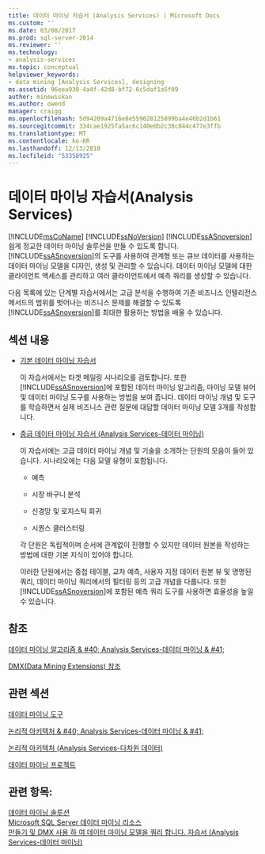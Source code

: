 ```yaml
---
title: 데이터 마이닝 자습서 (Analysis Services) | Microsoft Docs
ms.custom: ''
ms.date: 03/08/2017
ms.prod: sql-server-2014
ms.reviewer: ''
ms.technology:
- analysis-services
ms.topic: conceptual
helpviewer_keywords:
- data mining [Analysis Services], designing
ms.assetid: 96eea930-4a4f-42d8-bf72-6c5daf1a5f09
author: minewiskan
ms.author: owend
manager: craigg
ms.openlocfilehash: 5d94209a4716e8e559028125899ba4e46b2d1b61
ms.sourcegitcommit: 334cae1925fa5ac6c140e0b2c38c844c477e3ffb
ms.translationtype: MT
ms.contentlocale: ko-KR
ms.lasthandoff: 12/13/2018
ms.locfileid: "53358925"
---
```

# <a name="data-mining-tutorials-analysis-services"></a>데이터 마이닝 자습서(Analysis Services)
  [!INCLUDE[msCoName](../includes/msconame-md.md)] [!INCLUDE[ssNoVersion](../includes/ssnoversion-md.md)] [!INCLUDE[ssASnoversion](../includes/ssasnoversion-md.md)] 쉽게 정교한 데이터 마이닝 솔루션을 만들 수 있도록 합니다. [!INCLUDE[ssASnoversion](../includes/ssasnoversion-md.md)]의 도구를 사용하여 관계형 또는 큐브 데이터를 사용하는 데이터 마이닝 모델을 디자인, 생성 및 관리할 수 있습니다. 데이터 마이닝 모델에 대한 클라이언트 액세스를 관리하고 여러 클라이언트에서 예측 쿼리를 생성할 수 있습니다.  
  
 다음 목록에 있는 단계별 자습서에서는 고급 분석을 수행하여 기존 비즈니스 인텔리전스 메서드의 범위를 벗어나는 비즈니스 문제를 해결할 수 있도록 [!INCLUDE[ssASnoversion](../includes/ssasnoversion-md.md)]를 최대한 활용하는 방법을 배울 수 있습니다.  
  
## <a name="in-this-section"></a>섹션 내용  
  
-   [기본 데이터 마이닝 자습서](../tutorials/basic-data-mining-tutorial.md)  
  
     이 자습서에서는 타겟 메일링 시나리오를 검토합니다. 또한 [!INCLUDE[ssASnoversion](../includes/ssasnoversion-md.md)]에 포함된 데이터 마이닝 알고리즘, 마이닝 모델 뷰어 및 데이터 마이닝 도구를 사용하는 방법을 보여 줍니다. 데이터 마이닝 개념 및 도구를 학습하면서 실제 비즈니스 관련 질문에 대답할 데이터 마이닝 모델 3개를 작성합니다.  
  
-   [중급 데이터 마이닝 자습서 &#40;Analysis Services-데이터 마이닝&#41;](../tutorials/intermediate-data-mining-tutorial-analysis-services-data-mining.md)  
  
     이 자습서에는 고급 데이터 마이닝 개념 및 기술을 소개하는 단원의 모음이 들어 있습니다. 시나리오에는 다음 모델 유형이 포함됩니다.  
  
    -   예측  
  
    -   시장 바구니 분석  
  
    -   신경망 및 로지스틱 회귀  
  
    -   시퀀스 클러스터링  
  
     각 단원은 독립적이며 순서에 관계없이 진행할 수 있지만 데이터 원본을 작성하는 방법에 대한 기본 지식이 있어야 합니다.  
  
     이러한 단원에서는 중첩 테이블, 교차 예측, 사용자 지정 데이터 원본 뷰 및 명명된 쿼리, 데이터 마이닝 쿼리에서의 필터링 등의 고급 개념을 다룹니다. 또한 [!INCLUDE[ssASnoversion](../includes/ssasnoversion-md.md)]에 포함된 예측 쿼리 도구를 사용하면 효율성을 높일 수 있습니다.  
  
## <a name="reference"></a>참조  
 [데이터 마이닝 알고리즘 & #40; Analysis Services-데이터 마이닝 & #41;](data-mining/data-mining-algorithms-analysis-services-data-mining.md)  
  
 [DMX&#40;Data Mining Extensions&#41; 참조](/sql/dmx/data-mining-extensions-dmx-reference)  
  
## <a name="related-sections"></a>관련 섹션  
 [데이터 마이닝 도구](data-mining/data-mining-tools.md)  
  
 [논리적 아키텍처 & #40; Analysis Services-데이터 마이닝 & #41;](data-mining/logical-architecture-analysis-services-data-mining.md)  
  
 [논리적 아키텍처 &#40;Analysis Services-다차원 데이터&#41;](multidimensional-models/olap-logical/understanding-microsoft-olap-logical-architecture.md)  
  
 [데이터 마이닝 프로젝트](data-mining/data-mining-projects.md)  
  
## <a name="see-also"></a>관련 항목:  
 [데이터 마이닝 솔루션](data-mining/data-mining-solutions.md)   
 [Microsoft SQL Server 데이터 마이닝 리소스](https://go.microsoft.com/fwlink/?LinkId=97965)   
 [만들기 및 DMX 사용 하 여 데이터 마이닝 모델을 쿼리 합니다. 자습서 &#40;Analysis Services-데이터 마이닝&#41;](../../2014/tutorials/create-query-data-mining-models-dmx-tutorials.md)  
  
  
